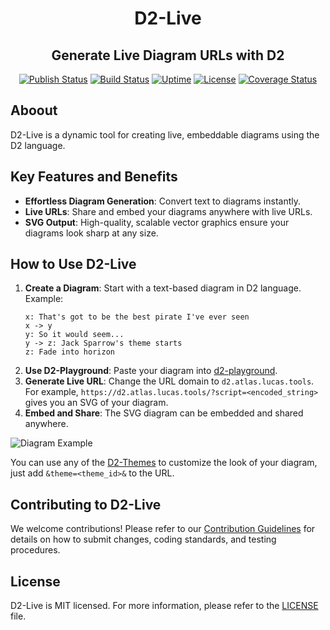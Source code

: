 <div align="center">
<h1>D2-Live</h1>
<h2>Generate Live Diagram URLs with D2</h2>

[![Publish Status](https://github.com/Watt3r/d2-live/actions/workflows/docker-publish.yml/badge.svg)](https://github.com/Watt3r/d2-live/actions/workflows/docker-publish.yml)
[![Build Status](https://github.com/Watt3r/d2-live/actions/workflows/build.yml/badge.svg)](https://github.com/Watt3r/d2-live/actions/workflows/build.yml)
[![Uptime](https://atlas.lucas.tools/api/badge/2/uptime/240)](https://atlas.lucas.tools/)
[![License](https://img.shields.io/badge/License-MIT-orange.svg)](https://github.com/Watt3r/d2-live/blob/master/LICENSE)
[![Coverage Status](https://coveralls.io/repos/github/Watt3r/d2-live/badge.svg?branch=master)](https://coveralls.io/github/Watt3r/d2-live?branch=master)
</div>

## Aboout
D2-Live is a dynamic tool for creating live, embeddable diagrams using the D2 language.

## Key Features and Benefits
- **Effortless Diagram Generation**: Convert text to diagrams instantly.
- **Live URLs**: Share and embed your diagrams anywhere with live URLs.
- **SVG Output**: High-quality, scalable vector graphics ensure your diagrams look sharp at any size.

## How to Use D2-Live
1. **Create a Diagram**: Start with a text-based diagram in D2 language. Example:
   ```
   x: That's got to be the best pirate I've ever seen
   x -> y
   y: So it would seem...
   y -> z: Jack Sparrow's theme starts
   z: Fade into horizon
   ```
2. **Use D2-Playground**: Paste your diagram into [d2-playground](https://play.d2lang.com/).
3. **Generate Live URL**: Change the URL domain to `d2.atlas.lucas.tools`. For example, `https://d2.atlas.lucas.tools/?script=<encoded_string>` gives you an SVG of your diagram.
4. **Embed and Share**: The SVG diagram can be embedded and shared anywhere.

![Diagram Example](https://d2.atlas.lucas.tools/?script=LNExDsIwEETR3qf4nSt8ABeUSNCGCzhkRSxIHGUXiHN6ZET9NKORZotcx2ReuRfDCr1go9CLGktekwln_xZaFBWZ3cbhSHU10hWy8Smv59BoCiG42nSPXNLtQbf8FnttnZOgllZTt0dOaRDybIX_ge4bAAD__w%3D%3D)

You can use any of the [D2-Themes](https://d2lang.com/tour/themes) to customize the look of your diagram, just add `&theme=<theme_id>&` to the URL.

## Contributing to D2-Live
We welcome contributions! Please refer to our [Contribution Guidelines](https://github.com/Watt3r/d2-live/CONTRIBUTING.md) for details on how to submit changes, coding standards, and testing procedures.

## License
D2-Live is MIT licensed. For more information, please refer to the [LICENSE](https://github.com/Watt3r/d2-live/blob/master/LICENSE) file.
